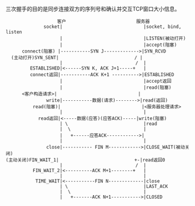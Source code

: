 
三次握手的目的是同步连接双方的序列号和确认并交互TCP窗口大小信息。

                       客户                          服务器
                  socket|                              |socket, bind, listen
                        |                              |LISTEN(被动打开)
                        |                              |accept(阻塞)
          connect(阻塞) |-----------SYN J------------->|SYN_RCVD
      (主动打开)SYN_SENT|                            / |
                        |                           /  |
             ESTABLISHED|<------SYN K, ACK J+1-----+   |
             connect返回|-----------ACK K+1 ---------->|ESTABLISHED
                        |                              |accept返回
                        |                              |read(阻塞)
          <客户构造请求>|                              |
                   write|-----------数据(请求)-------->|read(返回)
              read(阻塞)|                              |<服务器处理请求>
                        |                              |
                read返回|<-----数据(应答)(应答ACK)-----|write(阻塞)
                        | \                            |read
                        |  \                           |
                        |   +------应答ACK------------>|
                        |                              |
                   close|----------- FIN M------------>|CLOSE_WAIT(被动关闭)
    (主动关闭)FIN_WAIT_1|                            +-|read返回0
                        |                           /  |
              FIN_WAIT_2|<----------ACK M+1--------+   |
                        |                              |
               TIME_WAIT|<-----------FIN N-------------|close
                        | \                            |LAST_ACK
                        |  \                           |
                        |   +-------ACK N+1----------->|CLOSED
